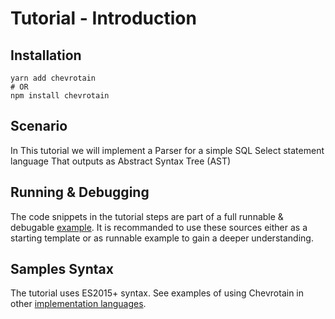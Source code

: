 # Tutorial - Introduction

## Installation

```shell
yarn add chevrotain
# OR
npm install chevrotain
```

## Scenario

In This tutorial we will implement a Parser for a simple SQL Select statement language
That outputs as Abstract Syntax Tree (AST)

## Running & Debugging

The code snippets in the tutorial steps are part of a full
runnable & debugable [example](https://github.com/SAP/chevrotain/tree/master/examples/tutorial).
It is recommanded to use these sources either as a starting template
or as runnable example to gain a deeper understanding.

## Samples Syntax

The tutorial uses ES2015+ syntax.
See examples of using Chevrotain in other [implementation languages](https://github.com/SAP/chevrotain/tree/master/examples/implementation_languages).
